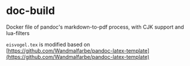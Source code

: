 # doc-build

Docker file of pandoc's markdown-to-pdf process, with CJK support and lua-filters

`eisvogel.tex` is modified based on [https://github.com/Wandmalfarbe/pandoc-latex-template](https://github.com/Wandmalfarbe/pandoc-latex-template)